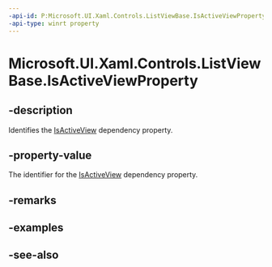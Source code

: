 ```yaml
---
-api-id: P:Microsoft.UI.Xaml.Controls.ListViewBase.IsActiveViewProperty
-api-type: winrt property
---
```


<!-- Property syntax
public Windows.UI.Xaml.DependencyProperty IsActiveViewProperty { get; }
-->

# Microsoft.UI.Xaml.Controls.ListViewBase.IsActiveViewProperty

## -description
Identifies the [IsActiveView](listviewbase_isactiveview.md) dependency property.

## -property-value
The identifier for the [IsActiveView](listviewbase_isactiveview.md) dependency property.

## -remarks

## -examples

## -see-also

